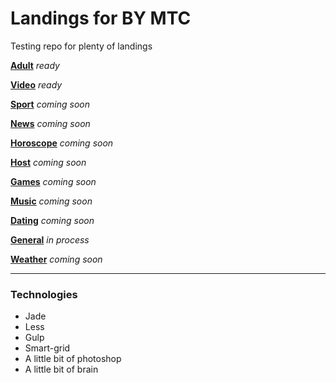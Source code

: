 # Landings for BY MTC
Testing repo for plenty of landings


[**Adult**](https://grant-inna.github.io/Landings_BY/Adult) *ready*

[**Video**](https://grant-inna.github.io/Landings_BY/Video) *ready*

[**Sport**](https://grant-inna.github.io/Landings_BY/Sporte) *coming soon*

[**News**](https://grant-inna.github.io/Landings_BY/News) *coming soon*

[**Horoscope**](https://grant-inna.github.io/Landings_BY/Horoscope) *coming soon*

[**Host**](https://grant-inna.github.io/Landings_BY/Host) *coming soon*

[**Games**](https://grant-inna.github.io/Landings_BY/Games) *coming soon*

[**Music**](https://grant-inna.github.io/Landings_BY/Music) *coming soon*

[**Dating**](https://grant-inna.github.io/Landings_BY/Dating) *coming soon*

[**General**](https://grant-inna.github.io/Landings_BY/General) *in process*

[**Weather**](https://grant-inna.github.io/Landings_BY/Weather) *coming soon*


---
### Technologies

* Jade
* Less
* Gulp
* Smart-grid
* A little bit of photoshop
* A little bit of brain


